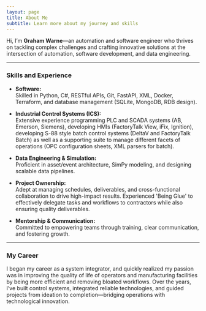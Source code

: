 ```yaml
---
layout: page
title: About Me
subtitle: Learn more about my journey and skills
---
```


Hi, I’m **Graham Warne**—an automation and software engineer who thrives on tackling complex challenges and crafting innovative solutions at the intersection of automation, software development, and data engineering.

---

### Skills and Experience

- **Software:**  
  Skilled in Python, C#, RESTful APIs, Git, FastAPI, XML, Docker, Terraform, and database management (SQLite, MongoDB, RDB design).

- **Industrial Control Systems (ICS):**  
  Extensive experience programming PLC and SCADA systems (AB, Emerson, Siemens), developing HMIs (FactoryTalk View, iFix, Ignition), developing S-88 style batch control systems (DeltaV and FactoryTalk Batch) as well as a supporting suite to manage different facets of operations (OPC configuration sheets, XML parsers for batch).

- **Data Engineering & Simulation:**  
  Proficient in asset/event architecture, SimPy modeling, and designing scalable data pipelines.

- **Project Ownership:**  
  Adept at managing schedules, deliverables, and cross-functional collaboration to drive high-impact results. Experienced 'Being Glue' to effectively delegate tasks and workflows to contractors while also ensuring quality deliverables.

- **Mentorship & Communication:**  
  Committed to empowering teams through training, clear communication, and fostering growth.

---

### My Career
I began my career as a system integrator, and quickly realized my passion was in improving the quality of life of operators and manufacturing facilities by being more efficient and removing bloated workflows. Over the years, I’ve built control systems, integrated reliable technologies, and guided projects from ideation to completion—bridging operations with technological innovation.

